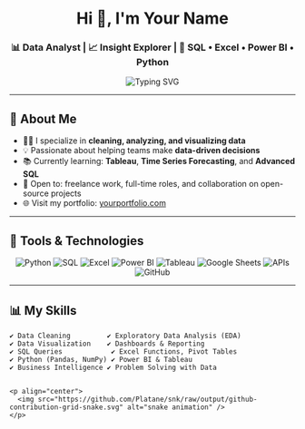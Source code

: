 <!-- Profile Header -->
<h1 align="center">Hi 👋, I'm Your Name</h1>
<h3 align="center">📊 Data Analyst | 📈 Insight Explorer | 📌 SQL • Excel • Power BI • Python</h3>

<p align="center">
  <img src="https://readme-typing-svg.herokuapp.com?font=Fira+Code&weight=500&size=22&pause=1000&color=2D95D7&center=true&vCenter=true&width=435&lines=I+analyze+data+to+solve+problems.;I+visualize+insights+with+Power+BI.;I+automate+reports+using+Python+%26+SQL.;Turning+data+into+action+is+my+passion." alt="Typing SVG" />
</p>

---

## 📌 About Me

- 👨‍💻 I specialize in **cleaning, analyzing, and visualizing data**
- 💡 Passionate about helping teams make **data-driven decisions**
- 📚 Currently learning: **Tableau**, **Time Series Forecasting**, and **Advanced SQL**
- 🤝 Open to: freelance work, full-time roles, and collaboration on open-source projects
- 🌐 Visit my portfolio: [yourportfolio.com](https://yourportfolio.com)

---

## 🧰 Tools & Technologies

<p align="center">
  <img src="https://img.icons8.com/color/48/000000/python.png" title="Python"/>
  <img src="https://img.icons8.com/ios-filled/50/sql.png" title="SQL"/>
  <img src="https://img.icons8.com/color/48/microsoft-excel-2019.png" title="Excel"/>
  <img src="https://img.icons8.com/color/48/power-bi.png" title="Power BI"/>
  <img src="https://img.icons8.com/color/48/tableau-software.png" title="Tableau"/>
  <img src="https://img.icons8.com/fluency/48/google-sheets.png" title="Google Sheets"/>
  <img src="https://img.icons8.com/ios/50/api.png" title="APIs"/>
  <img src="https://img.icons8.com/external-tal-revivo-color-tal-revivo/48/github.png" title="GitHub"/>
</p>

---

## 📊 My Skills

```text
✔ Data Cleaning         ✔ Exploratory Data Analysis (EDA)
✔ Data Visualization    ✔ Dashboards & Reporting
✔ SQL Queries            ✔ Excel Functions, Pivot Tables
✔ Python (Pandas, NumPy) ✔ Power BI & Tableau
✔ Business Intelligence ✔ Problem Solving with Data


<p align="center">
  <img src="https://github.com/Platane/snk/raw/output/github-contribution-grid-snake.svg" alt="snake animation" />
</p>

